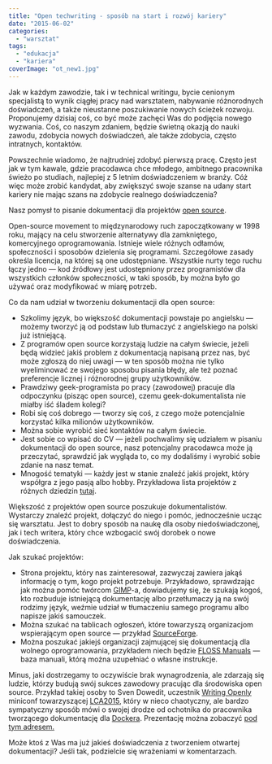 ```yaml
---
title: "Open techwriting - sposób na start i rozwój kariery"
date: "2015-06-02"
categories: 
  - "warsztat"
tags: 
  - "edukacja"
  - "kariera"
coverImage: "ot_new1.jpg"
---
```


Jak w każdym zawodzie, tak i w technical writingu, bycie cenionym specjalistą to wynik ciągłej pracy nad warsztatem, nabywanie różnorodnych doświadczeń, a także nieustanne poszukiwanie nowych ścieżek rozwoju. Proponujemy dzisiaj coś, co być może zachęci Was do podjęcia nowego wyzwania. Coś, co naszym zdaniem, będzie świetną okazją do nauki zawodu, zdobycia nowych doświadczeń, ale także zdobycia, często intratnych, kontaktów.

Powszechnie wiadomo, że najtrudniej zdobyć pierwszą pracę. Często jest jak w tym kawale, gdzie pracodawca chce młodego, ambitnego pracownika świeżo po studiach, najlepiej z 5 letnim doświadczeniem w branży. Cóż więc może zrobić kandydat, aby zwiększyć swoje szanse na udany start kariery nie mając szans na zdobycie realnego doświadczenia?

Nasz pomysł to pisanie dokumentacji dla projektów [open source](http://en.wikipedia.org/wiki/Open_source "Open source").

Open-source movement to międzynarodowy ruch zapoczątkowany w 1998 roku, mający na celu stworzenie alternatywy dla zamkniętego, komercyjnego oprogramowania. Istnieje wiele różnych odłamów, społeczności i sposobów dzielenia się programami. Szczegółowe zasady określa licencja, na której są one udostępniane. Wszystkie nurty tego ruchu łączy jedno — kod źródłowy jest udostępniony przez programistów dla wszystkich członków społeczności, w taki sposób, by można było go używać oraz modyfikować w miarę potrzeb.

Co da nam udział w tworzeniu dokumentacji dla open source:

- Szkolimy język, bo większość dokumentacji powstaje po angielsku — możemy tworzyć ją od podstaw lub tłumaczyć z angielskiego na polski już istniejącą.
- Z programów open source korzystają ludzie na całym świecie, jeżeli będą widzieć jakiś problem z dokumentacją napisaną przez nas, być może zgłoszą do niej uwagi — w ten sposób można nie tylko wyeliminować ze swojego sposobu pisania błędy, ale też poznać preferencje licznej i różnorodnej grupy użytkowników.
- Prawdziwy geek-programista po pracy (zawodowej) pracuje dla odpoczynku (pisząc open source), czemu geek-dokumentalista nie miałby iść śladem kolegi?
- Robi się coś dobrego — tworzy się coś, z czego może potencjalnie korzystać kilka milionów użytkowników.
- Można sobie wyrobić sieć kontaktów na całym świecie.
- Jest sobie co wpisać do CV — jeżeli pochwalimy się udziałem w pisaniu dokumentacji do open source, nasz potencjalny pracodawca może ją przeczytać, sprawdzić jak wygląda to, co my dodaliśmy i wyrobić sobie zdanie na nasz temat.
- Mnogość tematyki — każdy jest w stanie znaleźć jakiś projekt, który współgra z jego pasją albo hobby. Przykładowa lista projektów z różnych dziedzin [tutaj](http://en.wikipedia.org/wiki/List_of_free_and_open-source_software_packages "Lista projektów").

Większość z projektów open source poszukuje dokumentalistów. Wystarczy znaleźć projekt, dołączyć do niego i pomóc, jednocześnie ucząc się warsztatu. Jest to dobry sposób na naukę dla osoby niedoświadczonej, jak i tech writera, który chce wzbogacić swój dorobek o nowe doświadczenia.

Jak szukać projektów:

- Strona projektu, który nas zainteresował, zazwyczaj zawiera jakąś informację o tym, kogo projekt potrzebuje. Przykładowo, sprawdzając jak można pomóc twórcom [GIMP](http://www.gimp.org/ "GIMP")\-a, dowiadujemy się, że szukają kogoś, kto rozbuduje istniejącą dokumentację albo przetłumaczy ją na swój rodzimy język, weźmie udział w tłumaczeniu samego programu albo napisze jakiś samouczek.
- Można szukać na tablicach ogłoszeń, które towarzyszą organizacjom wspierającym open source — przykład [SourceForge](http://sourceforge.net/p/forge/helpwanted/ "SourceForge").
- Można poszukać jakiejś organizacji zajmującej się dokumentacją dla wolnego oprogramowania, przykładem niech będzie [FLOSS Manuals](http://www.flossmanuals.org/%20 "Floss Manuals") — baza manuali, którą można uzupełniać o własne instrukcje.

Minus, jaki dostrzegamy to oczywiście brak wynagrodzenia, ale zdarzają się ludzie, którzy budują swój sukces zawodowy pracując dla środowiska open source. Przykład takiej osoby to Sven Dowedit, uczestnik [Writing Openly](http://www.stc-aus.org.au/watch-the-talks-from-the-writing-openly-miniconf-at-lca2015/ "WO miniconf") miniconf towarzyszącej [LCA2015](https://www.youtube.com/user/linuxconfau2015/feed "LCA 2015"), który w nieco chaotyczny, ale bardzo sympatyczny sposób mówi o swojej drodze od ochotnika do pracownika tworzącego dokumentację dla [Dockera](https://www.docker.com/ "Docker"). Prezentację można zobaczyć [pod tym adresem.](https://www.youtube.com/watch?v=MBljpRkwbgM "Sven Dowedit")

Może ktoś z Was ma już jakieś doświadczenia z tworzeniem otwartej dokumentacji? Jeśli tak, podzielcie się wrażeniami w komentarzach.
